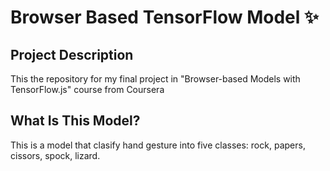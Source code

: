 # Browser Based TensorFlow Model ✨

## Project Description
This the repository for my final project in "Browser-based Models with TensorFlow.js" course from Coursera

## What Is This Model?
This is a model that clasify hand gesture into five classes: rock, papers, cissors, spock, lizard.

